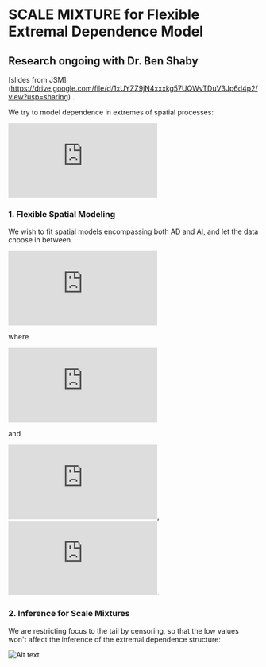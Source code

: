 # SCALE MIXTURE for Flexible Extremal Dependence Model

## Research ongoing with Dr. Ben Shaby

[slides from JSM] (https://drive.google.com/file/d/1xUYZZ9jN4xxxkg57UQWvTDuV3Jp6d4p2/view?usp=sharing) .

We try to model dependence in extremes of spatial processes: 

![equation](http://latex.codecogs.com/gif.latex?%5C%7BX%28s%29%3Bs%5Cin%5Cmathcal%7BS%7D%5Csubset%5Cmathbb%7BR%7D%5E2%5C%7D)

### 1.  Flexible Spatial Modeling
We wish to fit spatial models encompassing both AD and AI, and let the data choose in between.

![equation](http://latex.codecogs.com/gif.latex?X%28s%29%3DRW%28s%29&plus;%5Cepsilon%28s%29%2C%20%5Cepsilon%28s%29%5Cstackrel%7Biid%7D%7B%5Csim%7D%20N%280%2C%5Ctau%5E2%29)

where

![equation](http://latex.codecogs.com/gif.latex?R%7C%5Cdelta%5Csim%20Pareto%28%5Cfrac%7B1-%5Cdelta%7D%7B%5Cdelta%7D%29)

and 

![equation](http://latex.codecogs.com/gif.latex?W%28s%29%3DF%5E%7B-1%7D%28%5CPhi%28Z%28s%29%29%29%3DT%28Z%28s%29%29),
![equation](http://latex.codecogs.com/gif.latex?Z%28s%29%5Csim%20N%280%2C%5CSigma%28%5Clambda%2C%5Cgamma%29%29).

### 2. Inference for Scale Mixtures

We are restricting focus to the tail by censoring, so that the low values won't affect the inference of the extremal dependence structure:

![Alt text](scalemixture/www/6.png?raw=true "Adding a humble nugget effect")

